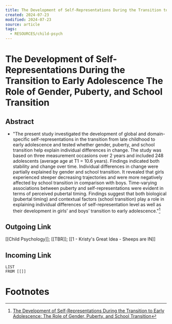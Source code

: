 ```yaml
---
title: The Development of Self-Representations During the Transition to Early Adolescence The Role of Gender, Puberty, and School Transition
created: 2024-07-23
modified: 2024-07-23
source: article
tags:
  - RESOURCES/child-psych
---
```

# The Development of Self-Representations During the Transition to Early Adolescence The Role of Gender, Puberty, and School Transition
## Abstract
- "The present study investigated the development of global and domain-specific self-representations in the transition from late childhood to early adolescence and tested whether gender, puberty, and school transition help explain individual differences in change. The study was based on three measurement occasions over 2 years and included 248 adolescents (average age at T1 = 10.6 years). Findings indicated both stability and change over time. Individual differences in change were partially explained by gender and school transition. It revealed that girls experienced steeper decreasing trajectories and were more negatively affected by school transition in comparison with boys. Time-varying associations between puberty and self-representations were evident in terms of perceived pubertal timing. Findings suggest that both biological (pubertal timing) and contextual factors (school transition) play a role in explaining individual differences of self-representation level as well as their development in girls’ and boys’ transition to early adolescence."[^1]
## Outgoing Link
[[Child Psychology]]; [[TBR]]; [[1 - Kristy's Great Idea - Sheeps are IN]]
## Incoming Link
```dataview
LIST
FROM [[]]
```
# Footnotes

[^1]: [The Development of Self-Representations During the Transition to Early Adolescence: The Role of Gender, Puberty, and School Transition](https://journals.sagepub.com/doi/abs/10.1177/0272431615624841)
